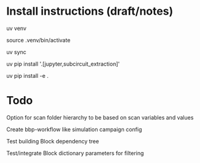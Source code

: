 # Install instructions (draft/notes)

uv venv

source .venv/bin/activate

uv sync

uv pip install '.[jupyter,subcircuit_extraction]'

uv pip install -e .


# Todo

Option for scan folder hierarchy to be based on scan variables and values

Create bbp-workflow like simulation campaign config

Test building Block dependency tree

Test/integrate Block dictionary parameters for filtering

